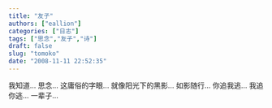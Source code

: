 ```yaml
---
title: "友子"
authors: ["eallion"]
categories: ["日志"]
tags: ["思念","友子","诗"]
draft: false
slug: "tomoko"
date: "2008-11-11 22:52:35"
---
```


我知道...
思念...
这庸俗的字眼...
就像阳光下的黑影...
如影随行...
你追我逃... 我追你逃...
一辈子...

